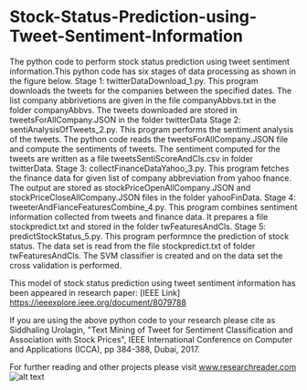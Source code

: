 # Stock-Status-Prediction-using-Tweet-Sentiment-Information
The python code to perform stock status prediction using tweet sentiment information.This python code has six stages of data processing as shown in the figure below. 
Stage 1: twitterDataDownload_1.py. This program downloads the tweets for the companies between the specified dates. The list company abbrivetions are given in the file companyAbbvs.txt in the folder companyAbbvs. The tweets downloaded are stored in tweetsForAllCompany.JSON in the folder twitterData
Stage 2: sentiAnalysisOfTweets_2.py. This program performs the sentiment analysis of the tweets. The python code reads the tweetsForAllCompany.JSON file and compute the sentiments of tweets. The sentiment computed for the tweets are written as a file tweetsSentiScoreAndCls.csv in folder twitterData.
Stage 3: collectFinanceDataYahoo_3.py. This program fetches the finance data for given list of company abbreviation from yahoo fnance. The output are stored as stockPriceOpenAllCompany.JSON and stockPriceCloseAllCompany.JSON files in the folder yahooFinData.
Stage 4: tweeterAndFianceFeaturesCombine_4.py. This program combines sentiment information collected from tweets and finance data. It prepares a file stockpredict.txt and stored in the folder twFeaturesAndCls.
Stage 5: predictStockStatus_5.py. This program performnce the prediction of stock status. The data set is read from the file stockpredict.txt of folder twFeaturesAndCls. The SVM classifier is created and on the data set the cross validation is performed. 

This model of stock status prediction using tweet sentiment information has been appeared in research paper:
[IEEE Link] https://ieeexplore.ieee.org/document/8079788

If you are using the above python code to your research please cite as 
Siddhaling Urolagin, "Text Mining of Tweet for Sentiment Classification and Association with Stock Prices", IEEE International Conference on Computer and Applications (ICCA), pp 384-388, Dubai, 2017.

For further reading and other projects please visit www.researchreader.com
![alt text](https://github.com/siddhaling/Stock-Status-Prediction-using-Tweet-Sentiment-Information/blob/master/fig.jpg)

